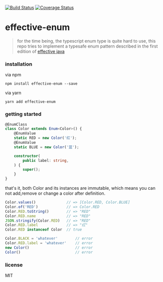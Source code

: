 [![Build Status](https://travis-ci.org/noob9527/effective-enum.svg?branch=master)](https://travis-ci.org/noob9527/effective-enum)
[![Coverage Status](https://coveralls.io/repos/github/noob9527/effective-enum/badge.svg?branch=master)](https://coveralls.io/github/noob9527/effective-enum?branch=master)
# effective-enum
> for the time being, the typescript enum type is quite hard to use, this repo tries to implement a typesafe enum pattern described in the first edition of [effective java](https://www.amazon.com/Effective-Java-3rd-Joshua-Bloch/dp/0134685997)

### installation
via npm
```
npm install effective-enum --save
```
via yarn
```
yarn add effective-enum
```

### getting started
```typescript
@EnumClass
class Color extends Enum<Color>() {
    @EnumValue
    static RED = new Color('红');
    @EnumValue
    static BLUE = new Color('蓝');

    constructor(
        public label: string,
    ) {
        super();
    }
}
```
that's it, both Color and its instances are immutable, which means you can not add,remove or change a color after definition.
```typescript
Color.values()              // => [Color.RED, Color.BLUE]
Color.of('RED')             // => Color.RED
Color.RED.toString()        // => "RED"
Color.RED.name              // => "RED"
JSON.stringify(Color.RED)   // => "RED"
Color.RED.label             // => "红"
Color.RED instanceof Color  // true

Color.BLACK = 'whatever'        // error
Color.RED.label = 'whatever'    // error
new Color()                     // error
Color()                         // error
```

### license
MIT
